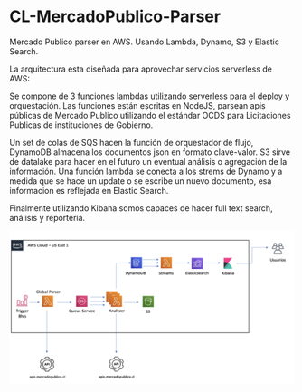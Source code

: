 # CL-MercadoPublico-Parser
Mercado Publico parser en AWS. Usando Lambda, Dynamo, S3 y Elastic Search.

La arquitectura esta diseñada para aprovechar servicios serverless de AWS: 

Se compone de 3 funciones lambdas utilizando serverless para el deploy y orquestación. Las funciones están escritas en NodeJS, parsean apis públicas de Mercado Publico utilizando el estándar OCDS para Licitaciones Publicas de instituciones de Gobierno. 

Un set de colas de SQS hacen la función de orquestador de flujo, DynamoDB almacena los documentos json en formato clave-valor. S3 sirve de datalake para hacer en el futuro un eventual análisis o agregación de la información. Una función lambda se conecta a los strems de Dynamo y a medida que se hace un update o se escribe un nuevo documento, esa informacion es reflejada en Elastic Search. 

Finalmente utilizando Kibana somos capaces de hacer full text search, análisis y reportería.

![Arq](arq.png?raw=true "Arquitectura")
